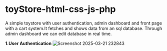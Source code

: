 # toyStore-html-css-js-php
A simple toystore with user authentication, admin dashboard and front page with a cart system.It fetches and shows data from an sql database. Through admin dashboard we can edit database in real time.

**1.User Authentication**
![Screenshot 2025-03-21 232843](https://github.com/user-attachments/assets/3fc83a7f-d30f-4c70-90ce-d5c356487002)
